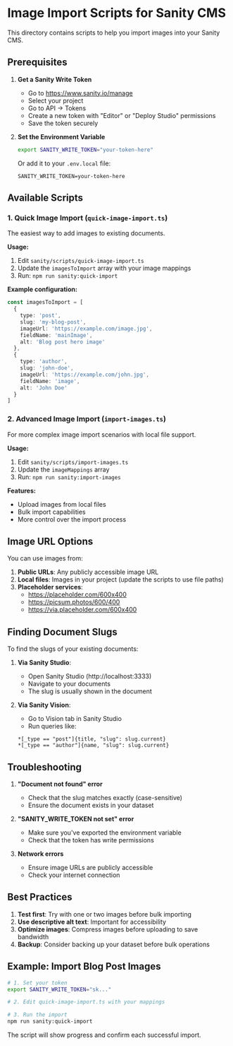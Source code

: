 # Image Import Scripts for Sanity CMS

This directory contains scripts to help you import images into your Sanity CMS.

## Prerequisites

1. **Get a Sanity Write Token**
   - Go to https://www.sanity.io/manage
   - Select your project
   - Go to API → Tokens
   - Create a new token with "Editor" or "Deploy Studio" permissions
   - Save the token securely

2. **Set the Environment Variable**
   ```bash
   export SANITY_WRITE_TOKEN="your-token-here"
   ```
   
   Or add it to your `.env.local` file:
   ```
   SANITY_WRITE_TOKEN=your-token-here
   ```

## Available Scripts

### 1. Quick Image Import (`quick-image-import.ts`)

The easiest way to add images to existing documents.

**Usage:**
1. Edit `sanity/scripts/quick-image-import.ts`
2. Update the `imagesToImport` array with your image mappings
3. Run: `npm run sanity:quick-import`

**Example configuration:**
```typescript
const imagesToImport = [
  {
    type: 'post',
    slug: 'my-blog-post',
    imageUrl: 'https://example.com/image.jpg',
    fieldName: 'mainImage',
    alt: 'Blog post hero image'
  },
  {
    type: 'author', 
    slug: 'john-doe',
    imageUrl: 'https://example.com/john.jpg',
    fieldName: 'image',
    alt: 'John Doe'
  }
]
```

### 2. Advanced Image Import (`import-images.ts`)

For more complex image import scenarios with local file support.

**Usage:**
1. Edit `sanity/scripts/import-images.ts`
2. Update the `imageMappings` array
3. Run: `npm run sanity:import-images`

**Features:**
- Upload images from local files
- Bulk import capabilities
- More control over the import process

## Image URL Options

You can use images from:
1. **Public URLs**: Any publicly accessible image URL
2. **Local files**: Images in your project (update the scripts to use file paths)
3. **Placeholder services**: 
   - https://placeholder.com/600x400
   - https://picsum.photos/600/400
   - https://via.placeholder.com/600x400

## Finding Document Slugs

To find the slugs of your existing documents:

1. **Via Sanity Studio**:
   - Open Sanity Studio (http://localhost:3333)
   - Navigate to your documents
   - The slug is usually shown in the document

2. **Via Sanity Vision**:
   - Go to Vision tab in Sanity Studio
   - Run queries like:
   ```groq
   *[_type == "post"]{title, "slug": slug.current}
   *[_type == "author"]{name, "slug": slug.current}
   ```

## Troubleshooting

1. **"Document not found" error**
   - Check that the slug matches exactly (case-sensitive)
   - Ensure the document exists in your dataset

2. **"SANITY_WRITE_TOKEN not set" error**
   - Make sure you've exported the environment variable
   - Check that the token has write permissions

3. **Network errors**
   - Ensure image URLs are publicly accessible
   - Check your internet connection

## Best Practices

1. **Test first**: Try with one or two images before bulk importing
2. **Use descriptive alt text**: Important for accessibility
3. **Optimize images**: Compress images before uploading to save bandwidth
4. **Backup**: Consider backing up your dataset before bulk operations

## Example: Import Blog Post Images

```bash
# 1. Set your token
export SANITY_WRITE_TOKEN="sk..."

# 2. Edit quick-image-import.ts with your mappings

# 3. Run the import
npm run sanity:quick-import
```

The script will show progress and confirm each successful import.
